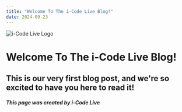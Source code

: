 ```yaml
---
title: "Welcome To The i-Code Live Blog!"
date: 2024-09-23
---
```

![i-Code Live Logo](https://icodelive.tech/assets/images/logo.png)
# Welcome To The i-Code Live Blog!
This is our very first blog post, and we're so excited to have you here to read it!
---
##### This page was created by i-Code Live
